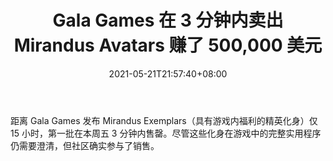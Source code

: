 ﻿---
title: "Gala Games 在 3 分钟内卖出 Mirandus Avatars 赚了 500,000 美元"
date: 2021-05-21T21:57:40+08:00
lastmod: 2021-05-21T16:45:40+08:00
draft: false
authors: ["Lively"]
description: "距离 Gala Games 发布 Mirandus Exemplars（具有游戏内福利的精英化身）仅 15 小时，第一批在本周五 3 分钟内售罄。尽管这些化身在游戏中的完整实用程序仍需要澄清，但社区确实参与了销售。"
featuredImage: "gala-games-selling-enhanced-avatars-for-mirandus.png"
tags: ["Virtual World","虚拟世界","Play to Earn"]
categories: ["news"]
news: ["虚拟世界"]
weight: 
lightgallery: true
pinned: false
recommend: false
recommend1: false
---

距离 Gala Games 发布 Mirandus Exemplars（具有游戏内福利的精英化身）仅 15 小时，第一批在本周五 3 分钟内售罄。尽管这些化身在游戏中的完整实用程序仍需要澄清，但社区确实参与了销售。

<!--more-->

